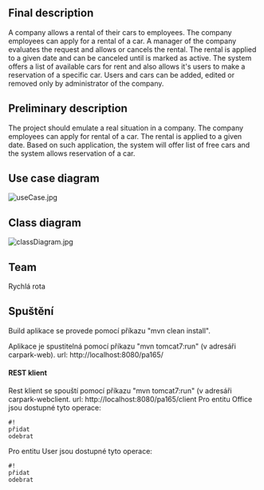 ## Final description ##

A company allows a rental of their cars to employees. The company employees can apply for a rental of a car. A manager of the company evaluates the request and allows or cancels the rental. The rental is applied to a given date and can be canceled until is marked as active. The system offers a list of available cars for rent and also allows it's users to make a reservation of a specific car. Users and cars can be added, edited or removed only by administrator of the company.


## Preliminary description ##

The project should emulate a real situation in a company. The company employees can apply for rental of a car. The rental is applied to a given date. Based on such application, the system will offer list of free cars and the system allows reservation of a car.

## Use case diagram ##
![useCase.jpg](https://bitbucket.org/repo/8op8qp/images/2354194273-useCase.jpg)

## Class diagram ##
![classDiagram.jpg](https://bytebucket.org/JayDee8/pa165-car-park/raw/3eb587469281c6509b55f7ef61297e2bcb8d8571/res/classDiagram.jpg)


## Team ##
Rychlá rota

## Spuštění ##
Build aplikace se provede pomocí příkazu "mvn clean install".

Aplikace je spustitelná pomocí příkazu "mvn tomcat7:run" (v adresáři carpark-web). url: http://localhost:8080/pa165/

#### REST klient ####
Rest klient se spouští pomocí příkazu "mvn tomcat7:run" (v adresáři carpark-webclient. url: http://localhost:8080/pa165/client
Pro entitu Office jsou dostupné tyto operace:

```
#!
přidat 
odebrat
```
Pro entitu User jsou dostupné tyto operace:

```
#!
přidat 
odebrat
```